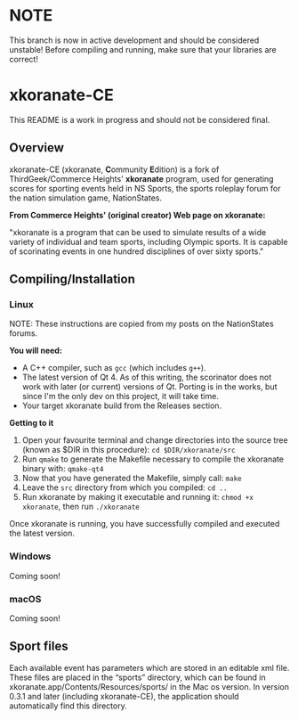 # NOTE
This branch is now in active development and should be considered unstable! Before compiling and running, make sure that your libraries are correct!

# xkoranate-CE
This README is a work in progress and should not be considered final.
## Overview

xkoranate-CE (xkoranate, **C**ommunity **E**dition) is a fork of ThirdGeek/Commerce Heights' **xkoranate** program, used for generating scores for sporting events held in NS Sports, the sports roleplay forum for the nation simulation game, NationStates.

**From Commerce Heights' (original creator) Web page on xkoranate:**

"xkoranate is a program that can be used to simulate results of a wide variety of individual and team sports, including Olympic sports. It is capable of scorinating events in one hundred disciplines of over sixty sports."

## Compiling/Installation
### Linux
NOTE: These instructions are copied from my posts on the NationStates forums.

**You will need:**
* A C++ compiler, such as `gcc` (which includes `g++`).
* The latest version of Qt 4. As of this writing, the scorinator does not work with later (or current) versions of Qt. Porting is in the works, but since I'm the only dev on this project, it will take time.
* Your target xkoranate build from the Releases section.

**Getting to it**
1. Open your favourite terminal and change directories into the source tree (known as $DIR in this procedure):
```cd $DIR/xkoranate/src```
2. Run `qmake` to generate the Makefile necessary to compile the xkoranate binary with:
```qmake-qt4```
3. Now that you have generated the Makefile, simply call:
```make```
4. Leave the `src` directory from which you compiled:
```cd ..```
5. Run xkoranate by making it executable and running it:
```chmod +x xkoranate```, then run
```./xkoranate```

Once xkoranate is running, you have successfully compiled and executed the latest version.

### Windows
Coming soon!

### macOS
Coming soon!

## Sport files

Each available event has parameters which are stored in an editable xml file. These files are placed in the “sports” directory, which can be found in xkoranate.app/Contents/Resources/sports/ in the Mac os version. In version 0.3.1 and later (including xkoranate-CE), the application should automatically find this directory.
